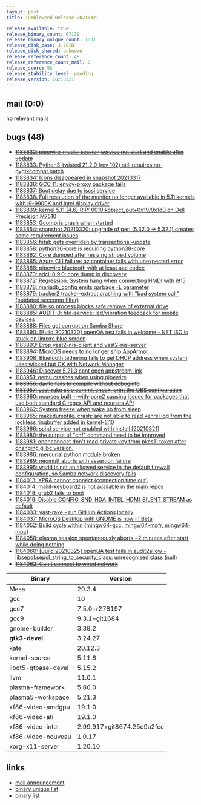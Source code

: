 ```yaml
---
layout: post
title: Tumbleweed Release 20210321

release_available: true
release_binary_count: 67130
release_binary_unique_count: 1631
release_disk_base: 3.2GiB
release_disk_shared: unknown
release_reference_count: 48
release_reference_count_mail: 0
release_score: 92
release_stability_level: pending
release_version: 20210321
---
```


## mail (0:0)

no relevant mails

## bugs (48)

<!--more-->

- ~~[1183832: pipewire-media-session,service not start and enable after update](https://bugzilla.opensuse.org/show_bug.cgi?id=1183832)~~
- [1183833: Python3-twisted 21.2.0 (rev 102) still requires no-pygtkcompat.patch](https://bugzilla.opensuse.org/show_bug.cgi?id=1183833)
- [1183834: Icons disappeared in snapshot 20210317](https://bugzilla.opensuse.org/show_bug.cgi?id=1183834)
- [1183836: GCC 11: envoy-proxy package fails](https://bugzilla.opensuse.org/show_bug.cgi?id=1183836)
- [1183837: Boot delay due to iscsi.service](https://bugzilla.opensuse.org/show_bug.cgi?id=1183837)
- [1183838: Full resolution of the monitor no longer available in 5.11 kernels with i9-9900K and Intel display driver](https://bugzilla.opensuse.org/show_bug.cgi?id=1183838)
- [1183839: kernel 5.11.{4,6} RIP: 0010:kobject_put+0x19/0x1d0 on Dell Precision M7510](https://bugzilla.opensuse.org/show_bug.cgi?id=1183839)
- [1183853: Gcompris crash when started](https://bugzilla.opensuse.org/show_bug.cgi?id=1183853)
- [1183854: snapshot 20210320: upgrade of perl (5.32.0 -> 5.32.1) creates some requirement issues](https://bugzilla.opensuse.org/show_bug.cgi?id=1183854)
- [1183856: fstab gets overriden by transactional-update](https://bugzilla.opensuse.org/show_bug.cgi?id=1183856)
- [1183858: python36-core is requiring python38-core](https://bugzilla.opensuse.org/show_bug.cgi?id=1183858)
- [1183862: Core dumped after resizing striped volume](https://bugzilla.opensuse.org/show_bug.cgi?id=1183862)
- [1183865: Azure CLI failure: az container fails with unexpected error](https://bugzilla.opensuse.org/show_bug.cgi?id=1183865)
- [1183866: pipewire bluetooth with at least aac codec](https://bugzilla.opensuse.org/show_bug.cgi?id=1183866)
- [1183870: adcli 0.9.0: core dump in discovery](https://bugzilla.opensuse.org/show_bug.cgi?id=1183870)
- [1183872: Regression: System hang when connecting HMDI with i915](https://bugzilla.opensuse.org/show_bug.cgi?id=1183872)
- [1183878: mariadb_config emits garbage -L parameter](https://bugzilla.opensuse.org/show_bug.cgi?id=1183878)
- [1183879: tracker2 tracker-extract crashing with "bad system call" (outdated seccomp filter)](https://bugzilla.opensuse.org/show_bug.cgi?id=1183879)
- [1183880: file.so process blocks safe remove of external drive](https://bugzilla.opensuse.org/show_bug.cgi?id=1183880)
- [1183885: AUDIT-0: hfd-service: led/vibration feedback for mobile devices](https://bugzilla.opensuse.org/show_bug.cgi?id=1183885)
- [1183888: Files get corrupt on Samba Share](https://bugzilla.opensuse.org/show_bug.cgi?id=1183888)
- [1183890: \[Build 20210320\] openQA test fails in welcome - NET ISO is stuck on linuxrc blue screen](https://bugzilla.opensuse.org/show_bug.cgi?id=1183890)
- [1183893: Drop yast2-nis-client and yast2-nis-server](https://bugzilla.opensuse.org/show_bug.cgi?id=1183893)
- [1183894: MicroOS needs to no longer ship AppArmor](https://bugzilla.opensuse.org/show_bug.cgi?id=1183894)
- [1183908: Bluetooth tethering fails to get DHCP address when system uses wicked but OK with Network Manager](https://bugzilla.opensuse.org/show_bug.cgi?id=1183908)
- [1183946: Discover 5.21.3 cant open appstream link](https://bugzilla.opensuse.org/show_bug.cgi?id=1183946)
- [1183951: qemu crashes when using pipewire](https://bugzilla.opensuse.org/show_bug.cgi?id=1183951)
- ~~[1183956: dav1d fails to compile without debuginfo](https://bugzilla.opensuse.org/show_bug.cgi?id=1183956)~~
- ~~[1183957: yast-rake skip commit check, print the OBS configuration](https://bugzilla.opensuse.org/show_bug.cgi?id=1183957)~~
- [1183960: ncurses built --with-pcre2 causing issues for packages that use both standard C regex API and ncurses API](https://bugzilla.opensuse.org/show_bug.cgi?id=1183960)
- [1183962: System freeze when wake up from sleep](https://bugzilla.opensuse.org/show_bug.cgi?id=1183962)
- [1183965: makedumpfile, crash: are not able to read kenrel log from the lockless ringbuffer added in kernel-5.10](https://bugzilla.opensuse.org/show_bug.cgi?id=1183965)
- [1183966: sshd service not enabled with install \[20210321\]](https://bugzilla.opensuse.org/show_bug.cgi?id=1183966)
- [1183980: the output of "cnf" command need to be improved](https://bugzilla.opensuse.org/show_bug.cgi?id=1183980)
- [1183981: openconnect don't read private key from pkcs11 token after changing glibc version.](https://bugzilla.opensuse.org/show_bug.cgi?id=1183981)
- [1183986: mercurial python module broken](https://bugzilla.opensuse.org/show_bug.cgi?id=1183986)
- [1183989: neomutt aborts with assertion failure](https://bugzilla.opensuse.org/show_bug.cgi?id=1183989)
- [1183995: wsdd is not an allowed service in the default firewall configuration, so Samba network discovery fails](https://bugzilla.opensuse.org/show_bug.cgi?id=1183995)
- [1184013: XPRA cannot connect (connection time out)](https://bugzilla.opensuse.org/show_bug.cgi?id=1184013)
- [1184014: maliit-keyboard2 is not available in the main repos](https://bugzilla.opensuse.org/show_bug.cgi?id=1184014)
- [1184018: grub2 fails to boot](https://bugzilla.opensuse.org/show_bug.cgi?id=1184018)
- [1184019: Disable CONFIG_SND_HDA_INTEL_HDMI_SILENT_STREAM as default](https://bugzilla.opensuse.org/show_bug.cgi?id=1184019)
- [1184033: yast-rake - run GitHub Actions locally](https://bugzilla.opensuse.org/show_bug.cgi?id=1184033)
- [1184037: MicroOS Desktop with GNOME is now in Beta](https://bugzilla.opensuse.org/show_bug.cgi?id=1184037)
- [1184052: Build cycle within {mingw64-gcc, mingw64-mpfr, mingw64-mpc}](https://bugzilla.opensuse.org/show_bug.cgi?id=1184052)
- [1184058: plasma session spontaneously aborts ~2 minutes after start, while doing nothing](https://bugzilla.opensuse.org/show_bug.cgi?id=1184058)
- [1184060: \[Build 20210325\] openQA test fails in audit2allow - libsepol.sepol_string_to_security_class: unrecognised class (null)](https://bugzilla.opensuse.org/show_bug.cgi?id=1184060)
- ~~[1184062: Can't connect to wired network](https://bugzilla.opensuse.org/show_bug.cgi?id=1184062)~~

Binary | Version
--- | ---
Mesa | 20.3.4
gcc | 10
gcc7 | 7.5.0+r278197
gcc9 | 9.3.1+git1684
gnome-builder | 3.38.2
**gtk3-devel** | 3.24.27
kate | 20.12.3
kernel-source | 5.11.6
libqt5-qtbase-devel | 5.15.2
llvm | 11.0.1
plasma-framework | 5.80.0
plasma5-workspace | 5.21.3
xf86-video-amdgpu | 19.1.0
xf86-video-ati | 19.1.0
xf86-video-intel | 2.99.917+git8674.25c9a2fcc
xf86-video-nouveau | 1.0.17
xorg-x11-server | 1.20.10

## links

- [mail announcement](https://github.com/boombatower/tumbleweed-review/issues/10)
- [binary unique list](http://download.opensuse.org/history/20210321/rpm.unique.list)
- [binary list](http://download.opensuse.org/history/20210321/rpm.list)
